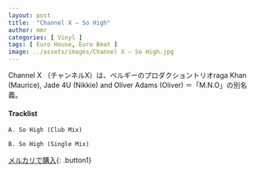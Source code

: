 ```yaml
---
layout: post
title:  "Channel X – So High"
author: mmr
categories: [ Vinyl ]
tags: [ Euro House, Euro Beat ]
image: ../assets/images/Channel X – So High.jpg
---
```


Channel X （チャンネルX）は、ベルギーのプロダクショントリオraga Khan (Maurice), Jade 4U (Nikkie) and Oliver Adams (Oliver) ＝「M.N.O」の別名義。

#### Tracklist
```md
A. So High (Club Mix)

B. So High (Single Mix)
```

[メルカリで購入](https://jp.mercari.com/item/m84866354258?afid=6142608987){: .button1}

